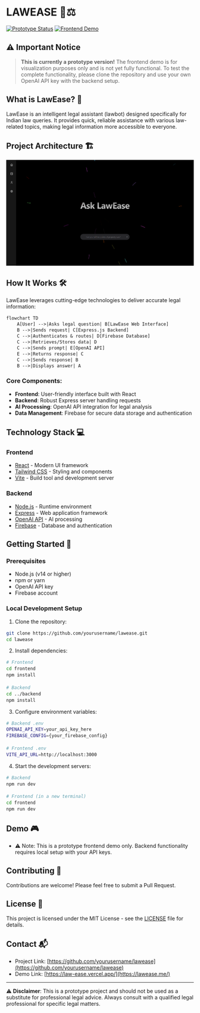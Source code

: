 # LAWEASE 🤖⚖️

[![Prototype Status](https://img.shields.io/badge/Status-Prototype-yellow.svg)](https://law-ease.vercel.app/)
[![Frontend Demo](https://img.shields.io/badge/Demo-Frontend-blue.svg)](https://law-ease.vercel.app/)

## ⚠️ Important Notice

> **This is currently a prototype version!** The frontend demo is for visualization purposes only and is not yet fully functional. To test the complete functionality, please clone the repository and use your own OpenAI API key with the backend setup.

## What is LawEase? 🎯

LawEase is an intelligent legal assistant (lawbot) designed specifically for Indian law queries. It provides quick, reliable assistance with various law-related topics, making legal information more accessible to everyone.

## Project Architecture 🏗️

![LawEase Architecture](https://github.com/pranavranjithkannan/CDS087/blob/bbccb45f01294b2048c702cbf9f32e4508de664d/demo%20image/demo.png)

## How It Works 🛠️

LawEase leverages cutting-edge technologies to deliver accurate legal information:

```mermaid
flowchart TD
    A[User] -->|Asks legal question| B[LawEase Web Interface]
    B -->|Sends request| C[Express.js Backend]
    C -->|Authenticates & routes| D[Firebase Database]
    C -->|Retrieves/Stores data| D
    C -->|Sends prompt| E[OpenAI API]
    E -->|Returns response| C
    C -->|Sends response| B
    B -->|Displays answer| A
```

### Core Components:

- **Frontend**: User-friendly interface built with React
- **Backend**: Robust Express server handling requests
- **AI Processing**: OpenAI API integration for legal analysis
- **Data Management**: Firebase for secure data storage and authentication

## Technology Stack 💻

### Frontend

- [React](https://react.dev/) - Modern UI framework
- [Tailwind CSS](https://tailwindcss.com/) - Styling and components
- [Vite](https://vitejs.dev/) - Build tool and development server

### Backend

- [Node.js](https://nodejs.org/) - Runtime environment
- [Express](https://expressjs.com/) - Web application framework
- [OpenAI API](https://openai.com/blog/openai-api) - AI processing
- [Firebase](https://firebase.google.com/) - Database and authentication

## Getting Started 🚀

### Prerequisites

- Node.js (v14 or higher)
- npm or yarn
- OpenAI API key
- Firebase account

### Local Development Setup

1. Clone the repository:

```bash
git clone https://github.com/yourusername/lawease.git
cd lawease
```

2. Install dependencies:

```bash
# Frontend
cd frontend
npm install

# Backend
cd ../backend
npm install
```

3. Configure environment variables:

```bash
# Backend .env
OPENAI_API_KEY=your_api_key_here
FIREBASE_CONFIG={your_firebase_config}

# Frontend .env
VITE_API_URL=http://localhost:3000
```

4. Start the development servers:

```bash
# Backend
npm run dev

# Frontend (in a new terminal)
cd frontend
npm run dev
```

## Demo 🎮
- ⚠️ Note: This is a prototype frontend demo only. Backend functionality requires local setup with your API keys.

## Contributing 🤝

Contributions are welcome! Please feel free to submit a Pull Request.

## License 📄

This project is licensed under the MIT License - see the [LICENSE](LICENSE) file for details.

## Contact 📬

- Project Link: [https://github.com/yourusername/lawease](https://github.com/yourusername/lawease)
- Demo Link: [https://law-ease.vercel.app/](https://lawease.me/)

---

⚠️ **Disclaimer**: This is a prototype project and should not be used as a substitute for professional legal advice. Always consult with a qualified legal professional for specific legal matters.
